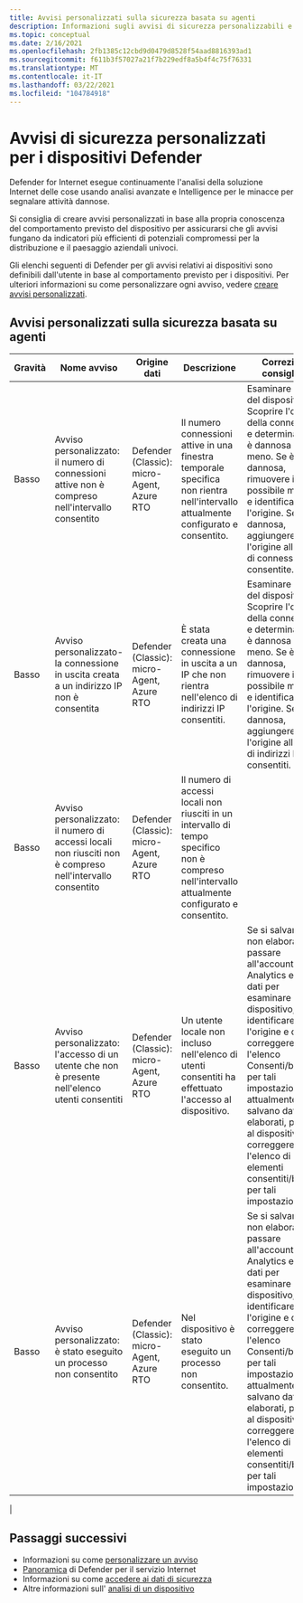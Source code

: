 ```yaml
---
title: Avvisi personalizzati sulla sicurezza basata su agenti
description: Informazioni sugli avvisi di sicurezza personalizzabili e sulla correzione consigliata usando Defender per le funzionalità e il servizio del dispositivo.
ms.topic: conceptual
ms.date: 2/16/2021
ms.openlocfilehash: 2fb1385c12cbd9d0479d8528f54aad8816393ad1
ms.sourcegitcommit: f611b3f57027a21f7b229edf8a5b4f4c75f76331
ms.translationtype: MT
ms.contentlocale: it-IT
ms.lasthandoff: 03/22/2021
ms.locfileid: "104784918"
---
```

# <a name="defender-for-iot-devices-custom-security-alerts"></a>Avvisi di sicurezza personalizzati per i dispositivi Defender

Defender for Internet esegue continuamente l'analisi della soluzione Internet delle cose usando analisi avanzate e Intelligence per le minacce per segnalare attività dannose.

Si consiglia di creare avvisi personalizzati in base alla propria conoscenza del comportamento previsto del dispositivo per assicurarsi che gli avvisi fungano da indicatori più efficienti di potenziali compromessi per la distribuzione e il paesaggio aziendali univoci.

Gli elenchi seguenti di Defender per gli avvisi relativi ai dispositivi sono definibili dall'utente in base al comportamento previsto per i dispositivi. Per ulteriori informazioni su come personalizzare ogni avviso, vedere [creare avvisi personalizzati](quickstart-create-custom-alerts.md).

## <a name="agent-based-security-custom-alerts"></a>Avvisi personalizzati sulla sicurezza basata su agenti

| Gravità | Nome avviso | Origine dati | Descrizione | Correzione consigliata |
|--|--|--|--|--|
| Basso | Avviso personalizzato: il numero di connessioni attive non è compreso nell'intervallo consentito | Defender (Classic): micro-Agent, Azure RTO | Il numero connessioni attive in una finestra temporale specifica non rientra nell'intervallo attualmente configurato e consentito. | Esaminare i log del dispositivo. Scoprire l'origine della connessione e determinare se è dannosa o meno. Se è dannosa, rimuovere il possibile malware e identificare l'origine. Se non è dannosa, aggiungere l'origine all'elenco di connessioni consentite. |
| Basso | Avviso personalizzato-la connessione in uscita creata a un indirizzo IP non è consentita | Defender (Classic): micro-Agent, Azure RTO | È stata creata una connessione in uscita a un IP che non rientra nell'elenco di indirizzi IP consentiti. | Esaminare i log del dispositivo. Scoprire l'origine della connessione e determinare se è dannosa o meno. Se è dannosa, rimuovere il possibile malware e identificare l'origine. Se non è dannosa, aggiungere l'origine all'elenco di indirizzi IP consentiti. |
| Basso | Avviso personalizzato: il numero di accessi locali non riusciti non è compreso nell'intervallo consentito | Defender (Classic): micro-Agent, Azure RTO | Il numero di accessi locali non riusciti in un intervallo di tempo specifico non è compreso nell'intervallo attualmente configurato e consentito. |  |
| Basso | Avviso personalizzato: l'accesso di un utente che non è presente nell'elenco utenti consentiti | Defender (Classic): micro-Agent, Azure RTO | Un utente locale non incluso nell'elenco di utenti consentiti ha effettuato l'accesso al dispositivo. | Se si salvano dati non elaborati, passare all'account di log Analytics e usare i dati per esaminare il dispositivo, identificare l'origine e quindi correggere l'elenco Consenti/blocca per tali impostazioni. Se attualmente non si salvano dati non elaborati, passare al dispositivo e correggere l'elenco di elementi consentiti/bloccati per tali impostazioni. |
| Basso | Avviso personalizzato: è stato eseguito un processo non consentito | Defender (Classic): micro-Agent, Azure RTO | Nel dispositivo è stato eseguito un processo non consentito. | Se si salvano dati non elaborati, passare all'account di log Analytics e usare i dati per esaminare il dispositivo, identificare l'origine e quindi correggere l'elenco Consenti/blocca per tali impostazioni. Se attualmente non si salvano dati non elaborati, passare al dispositivo e correggere l'elenco di elementi consentiti/bloccati per tali impostazioni. |
|

## <a name="next-steps"></a>Passaggi successivi

- Informazioni su come [personalizzare un avviso](quickstart-create-custom-alerts.md)
- [Panoramica](overview.md) di Defender per il servizio Internet
- Informazioni su come [accedere ai dati di sicurezza](how-to-security-data-access.md)
- Altre informazioni sull' [analisi di un dispositivo](how-to-investigate-device.md)
